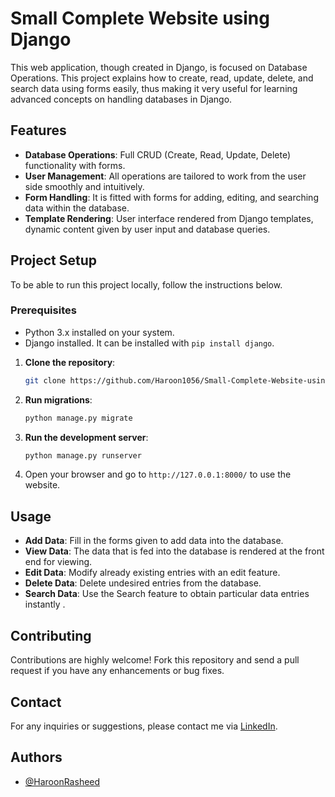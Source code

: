 # Small Complete Website using Django

This web application, though created in Django, is focused on Database Operations. This project explains how to create, read, update, delete, and search data using forms easily, thus making it very useful for learning advanced concepts on handling databases in Django.

## Features

- **Database Operations**: Full CRUD (Create, Read, Update, Delete) functionality with forms.
- **User Management**: All operations are tailored to work from the user side smoothly and intuitively.
- **Form Handling**: It is fitted with forms for adding, editing, and searching data within the database.
- **Template Rendering**: User interface rendered from Django templates, dynamic content given by user input and database queries.

## Project Setup

To be able to run this project locally, follow the instructions below.

### Prerequisites

- Python 3.x installed on your system.
- Django installed. It can be installed with `pip install django`.

1. **Clone the repository**:

    ```bash
    git clone https://github.com/Haroon1056/Small-Complete-Website-using-Django.git
    ```

2. **Run migrations**:

    ```bash
    python manage.py migrate
    
3. **Run the development server**:

    ```bash
    python manage.py runserver
    ```

4. Open your browser and go to `http://127.0.0.1:8000/` to use the website.

## Usage

- **Add Data**: Fill in the forms given to add data into the database.
- **View Data**: The data that is fed into the database is rendered at the front end for viewing.
- **Edit Data**: Modify already existing entries with an edit feature.
- **Delete Data**: Delete undesired entries from the database.
- **Search Data**: Use the Search feature to obtain particular data entries instantly .

## Contributing

Contributions are highly welcome! Fork this repository and send a pull request if you have any enhancements or bug fixes.

## Contact

For any inquiries or suggestions, please contact me via [LinkedIn](https://www.linkedin.com/in/haroon-rasheed-a181371b7/).

## Authors

- [@HaroonRasheed](https://github.com/Haroon1056)

